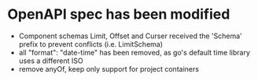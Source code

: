 # OpenAPI spec has been modified

- Component schemas Limit, Offset and Curser received the 'Schema' prefix to prevent conflicts (i.e. LimitSchema)
- all "format": "date-time" has been removed, as go's default time library uses a different ISO
- remove anyOf, keep only support for project containers
